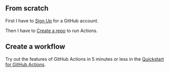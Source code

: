 ## From scratch

First I have to [Sign Up](https://github.com/signup?source=login) for a GitHub account.

Then I have to [Create a repo](https://docs.github.com/en/get-started/quickstart/create-a-repo) to run Actions.

## Create a workflow
Try out the features of GitHub Actions in 5 minutes or less in the [Quickstart for GitHub Actions](https://docs.github.com/en/actions/quickstart).
